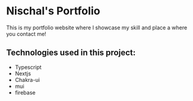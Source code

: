 # Nischal's Portfolio

This is my portfolio website where I showcase my skill and place a where you contact me!

## Technologies used in this project:

- Typescript
- Nextjs
- Chakra-ui
- mui
- firebase
